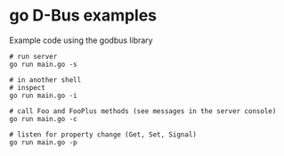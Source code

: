 go D-Bus examples
===

Example code using the godbus library

```
# run server
go run main.go -s

# in another shell
# inspect
go run main.go -i

# call Foo and FooPlus methods (see messages in the server console)
go run main.go -c

# listen for property change (Get, Set, Signal)
go run main.go -p

```
